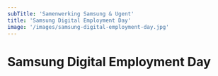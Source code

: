 ```yaml
---
subTitle: 'Samenwerking Samsung & Ugent'
title: 'Samsung Digital Employment Day'
image: '/images/samsung-digital-employment-day.jpg'
---
```


# Samsung Digital Employment Day
